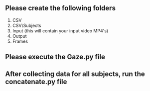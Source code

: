 ## Please create the following folders
1.  CSV
2.  CSV\Subjects
3.  Input (this will contain your input video MP4's)
4.  Output
5.  Frames

## Please execute the Gaze.py file

## After collecting data for all subjects, run the concatenate.py file
